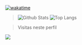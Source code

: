 [![wakatime](https://wakatime.com/badge/user/cecdfd92-de2e-4590-84ab-d8f8fa1145d2.svg)](https://wakatime.com/@cecdfd92-de2e-4590-84ab-d8f8fa1145d2)
>![Github Stats](https://github-readme-stats.vercel.app/api?username=gubleo&count_private=true&show_icons=true&include_all_commits=true)
>![Top Langs](https://github-readme-stats.vercel.app/api/top-langs/?username=gubleo&hide=TeX&layout=compact)

> Visitas neste perfil
<img src="https://profile-counter.glitch.me/gubleo/count.svg" />
